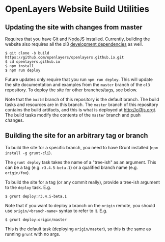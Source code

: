 # OpenLayers Website Build Utilities

## Updating the site with changes from master

Requires that you have [Git](http://git-scm.com/) and [NodeJS](http://nodejs.org/) installed.  Currently, building the website also requires all the ol3 [development dependencies](https://github.com/openlayers/ol3/wiki/Developer-Guide#development-dependencies) as well.

    $ git clone -b build https://github.com/openlayers/openlayers.github.io.git
    $ cd openlayers.github.io
    $ npm install
    $ npm run deploy

Future updates only require that you run `npm run deploy`.  This will update the site documentation and examples from the `master` branch of the `ol3` repository.  To deploy the site for other branches/tags, see below.

Note that the `build` branch of this repository is the default branch.  The build tasks and resources are in this branch.  The `master` branch of this repository contains the build artifacts, and this is what is deployed at http://ol3js.org/.  The build tasks modify the contents of the `master` branch and push changes.

## Building the site for an arbitrary tag or branch

To build the site for a specific branch, you need to have Grunt installed (`npm install -g grunt-cli`).

The `grunt deploy` task takes the name of a "tree-ish" as an argument.  This can be a tag (e.g. `r3.4.5-beta.1`) or a qualified branch name (e.g. `origin/foo`).

To build the site for a tag (or any commit really), provide a tree-ish argument to the `deploy` task.  E.g.

    $ grunt deploy:r3.4.5-beta.1

Note that if you want to deploy a branch on the `origin` remote, you should use `origin/<branch-name>` syntax to refer to it.  E.g.

    $ grunt deploy:origin/master

This is the default task (deploying `origin/master`), so this is the same as running `grunt` with no args.
